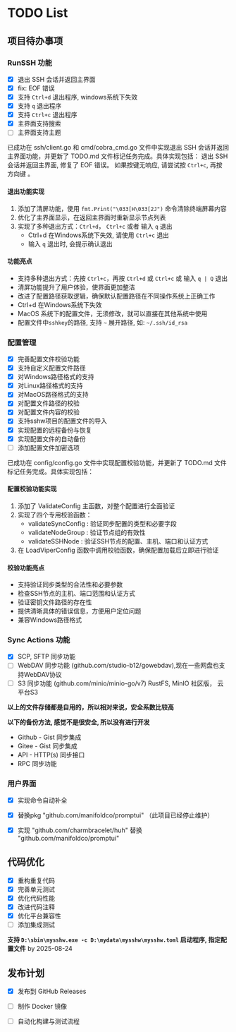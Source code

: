 # TODO List

## 项目待办事项

### RunSSH 功能
- [x] 退出 SSH 会话并返回主界面
- [x] fix: EOF 错误
- [x] 支持 `Ctrl+d` 退出程序, windows系统下失效
- [x] 支持 `q` 退出程序 
- [x] 支持 `Ctrl+c` 退出程序
- [x] 主界面支持搜索  
- [ ] 主界面支持主题  

已成功在 ssh/client.go 和 cmd/cobra_cmd.go 文件中实现退出 SSH 会话并返回主界面功能，并更新了 TODO.md 文件标记任务完成。具体实现包括：
退出 SSH 会话并返回主界面, 修复了 EOF 错误。 
如果按键无响应, 请尝试按 `Ctrl+c`, 再按 方向键 。

#### 退出功能实现
1. 添加了清屏功能，使用 `fmt.Print("\033[H\033[2J")` 命令清除终端屏幕内容
2. 优化了主界面显示，在返回主界面时重新显示节点列表
3. 实现了多种退出方式：`Ctrl+d`， `Ctrl+c` 或者 输入 `q` 退出
   - Ctrl+d 在Windows系统下失效, 请使用 `Ctrl+c` 退出
   - 输入 `q` 退出时, 会提示确认退出

#### 功能亮点
- 支持多种退出方式：先按 `Ctrl+c`，再按 `Ctrl+d`  或  `Ctrl+c`  或 输入 `q | Q` 退出
- 清屏功能提升了用户体验，使界面更加整洁
- 改进了配置路径获取逻辑，确保默认配置路径在不同操作系统上正确工作
- Ctrl+d 在Windows系统下失效
- MacOS 系统下的配置文件，无须修改，就可以直接在其他系统中使用
- 配置文件中`sshkey`的路径, 支持 `~` 展开路径, 如: `~/.ssh/id_rsa`


### 配置管理
- [x] 完善配置文件校验功能
- [x] 支持自定义配置文件路径
- [x] 对Windows路径格式的支持
- [x] 对Linux路径格式的支持
- [x] 对MacOS路径格式的支持
- [x] 对配置文件路径的校验
- [x] 对配置文件内容的校验
- [x] 支持sshw项目的配置文件的导入
- [x] 实现配置的远程备份与恢复
- [x] 实现配置文件的自动备份
- [ ] 添加配置文件加密选项

已成功在 config/config.go 文件中实现配置校验功能，并更新了 TODO.md 文件标记任务完成。具体实现包括：

#### 配置校验功能实现
1. 添加了 ValidateConfig 主函数，对整个配置进行全面验证
2. 实现了四个专用校验函数：
   - validateSyncConfig : 验证同步配置的类型和必要字段
   - validateNodeGroup : 验证节点组的有效性
   - validateSSHNode : 验证SSH节点的配置、主机、端口和认证方式
3. 在 LoadViperConfig 函数中调用校验函数，确保配置加载后立即进行验证

#### 校验功能亮点
- 支持验证同步类型的合法性和必要参数
- 检查SSH节点的主机、端口范围和认证方式
- 验证密钥文件路径的存在性
- 提供清晰具体的错误信息，方便用户定位问题
- 兼容Windows路径格式


### Sync Actions 功能
- [x] SCP, SFTP 同步功能
- [ ] WebDAV 同步功能 (github.com/studio-b12/gowebdav),现在一些网盘也支持WebDAV协议
- [ ] S3 同步功能 (github.com/minio/minio-go/v7) RustFS, MinIO 社区版， 云平台S3

**以上的文件存储都是自用的，所以相对来说，安全系数比较高**

**以下的备份方法, 感觉不是很安全, 所以没有进行开发**

- Github - Gist 同步集成
- Gitee - Gist 同步集成
- API - HTTP(s) 同步接口
- RPC 同步功能

### 用户界面
- [x] 实现命令自动补全
- [x] 替换pkg "github.com/manifoldco/promptui" （此项目已经停止维护）
- [x] 实现 "github.com/charmbracelet/huh" 替换 "github.com/manifoldco/promptui"


## 代码优化
- [x] 重构重复代码
- [x] 完善单元测试
- [x] 优化代码性能
- [x] 改进代码注释
- [x] 优化平台兼容性
- [ ] 添加集成测试

**支持 `D:\sbin\mysshw.exe -c D:\mydata\mysshw\mysshw.toml` 启动程序, 指定配置文件** by 2025-08-24

## 发布计划
- [x] 发布到 GitHub Releases
- [ ] 制作 Docker 镜像
- [ ] 自动化构建与测试流程

